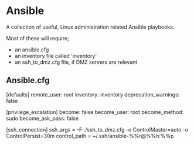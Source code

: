 # Ansible
A collection of useful, Linux administration related Ansible playbooks.

Most of these will require;
- an ansible.cfg
- an inventory file called 'inventory'
- an ssh_to_dmz.cfg file, if DMZ servers are relevant


Ansible.cfg
---
[defaults]
remote_user: root
inventory: inventory
deprecation_warnings: false

[privilege_escalation]
become: false
become_user: root
become_method: sudo
become_ask_pass: false

[ssh_connection]
ssh_args = -F ./ssh_to_dmz.cfg -o ControlMaster=auto -o ControlPersist=30m
control_path = ~/.ssh/ansible-%%r@%%h:%%p
